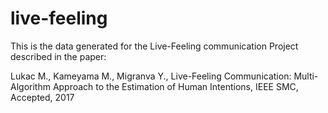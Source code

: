 # live-feeling
This is the data generated for the Live-Feeling communication Project described in the paper:

Lukac M., Kameyama M., Migranva Y., Live-Feeling Communication: Multi-Algorithm Approach to the Estimation of Human Intentions, IEEE SMC, Accepted, 2017 

